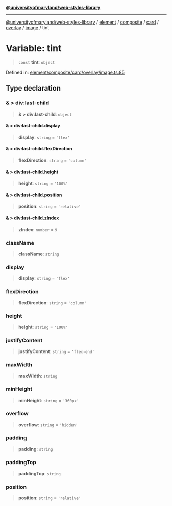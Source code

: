 [**@universityofmaryland/web-styles-library**](../../../../../../../../../../README.md)

***

[@universityofmaryland/web-styles-library](../../../../../../../../../../README.md) / [element](../../../../../../../../../README.md) / [composite](../../../../../../../README.md) / [card](../../../../../README.md) / [overlay](../../../README.md) / [image](../README.md) / tint

# Variable: tint

> `const` **tint**: `object`

Defined in: [element/composite/card/overlay/image.ts:85](https://github.com/UMD-Digital/design-system/blob/7fa144f196ef5f0ef2b372670136735f5a5c9236/packages/styles/source/element/composite/card/overlay/image.ts#L85)

## Type declaration

### & \> div:last-child

> **& \> div:last-child**: `object`

#### & \> div:last-child.display

> **display**: `string` = `'flex'`

#### & \> div:last-child.flexDirection

> **flexDirection**: `string` = `'column'`

#### & \> div:last-child.height

> **height**: `string` = `'100%'`

#### & \> div:last-child.position

> **position**: `string` = `'relative'`

#### & \> div:last-child.zIndex

> **zIndex**: `number` = `9`

### className

> **className**: `string`

### display

> **display**: `string` = `'flex'`

### flexDirection

> **flexDirection**: `string` = `'column'`

### height

> **height**: `string` = `'100%'`

### justifyContent

> **justifyContent**: `string` = `'flex-end'`

### maxWidth

> **maxWidth**: `string`

### minHeight

> **minHeight**: `string` = `'360px'`

### overflow

> **overflow**: `string` = `'hidden'`

### padding

> **padding**: `string`

### paddingTop

> **paddingTop**: `string`

### position

> **position**: `string` = `'relative'`
